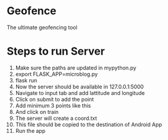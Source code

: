 # Geofence
The ultimate geofencing tool
# Steps to run Server
1) Make sure the paths are updated in mypython.py
2) export FLASK_APP=microblog.py
3) flask run
4) Now the server should be available in 127.0.0.1:5000 
5) Navigate to input tab and add lattitude and longitude
6) Click on submit to add the point
7) Add minimum 3 points like this
8) And click on train
9) The server will create a coord.txt
10) This file should be copied to the destination of Android App
11) Run the app
